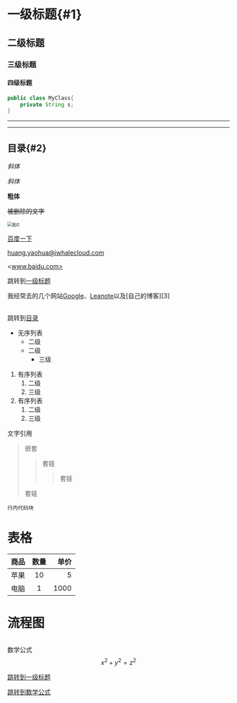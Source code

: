 # 一级标题{#1}

## 二级标题

### 三级标题

#### 四级标题

```java
public class MyClass{
    private String s;
}
```

___

****

## 目录{#2}

*斜体*

_斜体_



**粗体**

~~被删除的文字~~

<img src="V:\Program Files\找别扭\tupianyi.jpg" alt="图片" style="zoom:65%;" />

[百度一下](https://www.baidu.com "百度")

<huang.yaohua@iwhalecloud.com>

<www.baidu.com>

跳转到[一级标题](#2)

我经常去的几个网站[Google][1]、[Leanote][2]以及[自己的博客][3]

[1]: http://www.google.com	"Google"
[2]:  http://www.leanote.com "Leanote"



## 

跳转到[目录](#2)

- 无序列表
  + 二级
  + 二级
    + 三级

1. 有序列表
   1. 二级
   2. 三级
2. 有序列表
   1. 二级
   2. 三级

文字引用

> 嵌套
>
> > 套娃
> >
> > > 套娃
>
> 套娃



`行内代码块`

# 表格

| 商品 | 数量 | 单价 |
| :--- | :--: | ---: |
| 苹果 |  10  |    5 |
| 电脑 |  1   | 1000 |



# 流程图

```flow

```





<a id=math>数学公式</a>
$$
x^2 + y^2 = z^2
$$


[跳转到一级标题](#一级标题)

[跳转到数学公式](#math)